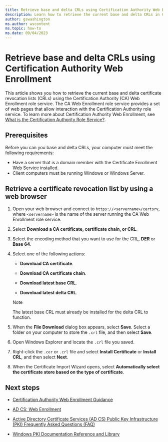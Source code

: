 ```yaml
---
title: Retrieve base and delta CRLs using Certification Authority Web Enrollment in Windows Server
description: Learn how to retrieve the current base and delta CRLs in Certification Authority Web Enrollment role service
author: gswashington
ms.author: wscontent
ms.topic: how-to
ms.date: 09/04/2023
---
```


# Retrieve base and delta CRLs using Certification Authority Web Enrollment

This article shows you how to retrieve the current base and delta certificate revocation lists (CRLs) using the Certification Authority (CA) Web Enrollment role service. The CA Web Enrollment role service provides a set of web pages that allow interaction with the Certification Authority role service. To learn more about Certification Authority Web Enrollment, see [What is the Certification Authority Role Service?](certification-authority-role.md).

## Prerequisites

Before you can you base and delta CRLs, your computer must meet the following requirements:

- Have a server that is a domain member with the Certificate Enrollment Web Service installed.
- Client computers must be running Windows or Windows Server.

## Retrieve a certificate revocation list by using a web browser

1. Open your web browser and connect to `https://<servername>/certsrv`, where `<servername>` is the name of the server running the CA Web Enrollment role service.

1. Select **Download a CA certificate, certificate chain, or CRL**.

1. Select the encoding method that you want to use for the CRL, **DER** or **Base 64**.

1. Select one of the following actions:

   - **Download CA certificate**.

   - **Download CA certificate chain**.

   - **Download latest base CRL**.

   - **Download latest delta CRL**.

   > [!NOTE]
   > The latest base CRL must already be installed for the delta CRL to function.

1. When the **File Download** dialog box appears, select **Save**. Select a folder on your computer to store the `.crl` file, and then select **Save**.

1. Open Windows Explorer and locate the `.crl` file you saved.

1. Right-click the `.cer` or `.crl` file and select **Install Certificate** or **Install CRL**, and then select **Next**.

1. When the Certificate Import Wizard opens, select **Automatically select the certificate store based on the type of certificate**.

## Next steps

- [Certification Authority Web Enrollment Guidance](certification-authority-role.md)

- [AD CS: Web Enrollment](https://technet.microsoft.com/library/cc732517.aspx)

- [Active Directory Certificate Services (AD CS) Public Key Infrastructure (PKI) Frequently Asked Questions (FAQ)](https://aka.ms/adcsfaq)

- [Windows PKI Documentation Reference and Library](https://social.technet.microsoft.com/wiki/contents/articles/987.windows-pki-documentation-reference-and-library.aspx)